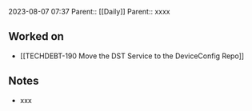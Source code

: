 2023-08-07 07:37
Parent:: [[Daily]] 
Parent:: xxxx







## Worked on

- [[TECHDEBT-190 Move the DST Service to the DeviceConfig Repo]]

## Notes

- xxx





